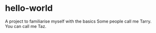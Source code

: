 # hello-world
A project to familiarise myself with the basics
Some people call me Tarry. You can call me Taz.
